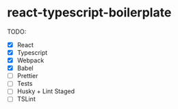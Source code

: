 # react-typescript-boilerplate

TODO:

- [x] React
- [x] Typescript
- [x] Webpack
- [x] Babel
- [ ] Prettier
- [ ] Tests
- [ ] Husky + Lint Staged
- [ ] TSLint
